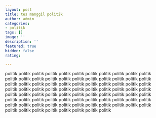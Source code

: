 ```yaml
---
layout: post
title: tes manggil politik
author: admin
categories:
- politik
tags: []
image: ''
description: ''
featured: true
hidden: false
rating: 

---
```

politik politik politik politik politik politik politik politik politik politik politik politik politik politik politik politik politik politik politik politik politik politik politik politik politik politik politik politik politik politik politik politik politik politik politik politik politik politik politik politik politik politik politik politik politik politik politik politik politik politik politik politik politik politik politik politik politik politik politik politik politik politik politik politik politik politik politik politik politik politik politik politik politik politik politik politik politik politik politik politik politik politik politik politik politik 